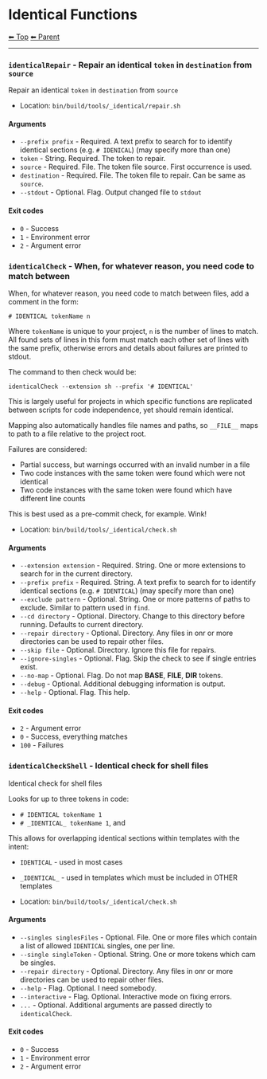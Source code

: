 # Identical Functions

<!-- TEMPLATE header 2 -->
[⬅ Top](index.md) [⬅ Parent ](../index.md)
<hr />

### `identicalRepair` - Repair an identical `token` in `destination` from `source`

Repair an identical `token` in `destination` from `source`

- Location: `bin/build/tools/_identical/repair.sh`

#### Arguments

- `--prefix prefix` - Required. A text prefix to search for to identify identical sections (e.g. `# IDENICAL`) (may specify more than one)
- `token` - String. Required. The token to repair.
- `source` - Required. File. The token file source. First occurrence is used.
- `destination` - Required. File. The token file to repair. Can be same as `source`.
- `--stdout` - Optional. Flag. Output changed file to `stdout`

#### Exit codes

- `0` - Success
- `1` - Environment error
- `2` - Argument error
### `identicalCheck` - When, for whatever reason, you need code to match between

When, for whatever reason, you need code to match between files, add a comment in the form:

    # IDENTICAL tokenName n

Where `tokenName` is unique to your project, `n` is the number of lines to match. All found sets of lines in this form
must match each other set of lines with the same prefix, otherwise errors and details about failures are printed to stdout.

The command to then check would be:

    identicalCheck --extension sh --prefix '# IDENTICAL'

This is largely useful for projects in which specific functions are replicated between scripts for code independence, yet
should remain identical.

Mapping also automatically handles file names and paths, so `__FILE__` maps to path to a file relative to the project root.

Failures are considered:

- Partial success, but warnings occurred with an invalid number in a file
- Two code instances with the same token were found which were not identical
- Two code instances with the same token were found which have different line counts

This is best used as a pre-commit check, for example. Wink!

- Location: `bin/build/tools/_identical/check.sh`

#### Arguments

- `--extension extension` - Required. String. One or more extensions to search for in the current directory.
- `--prefix prefix` - Required. String. A text prefix to search for to identify identical sections (e.g. `# IDENTICAL`) (may specify more than one)
- `--exclude pattern` - Optional. String. One or more patterns of paths to exclude. Similar to pattern used in `find`.
- `--cd directory` - Optional. Directory. Change to this directory before running. Defaults to current directory.
- `--repair directory` - Optional. Directory. Any files in onr or more directories can be used to repair other files.
- `--skip file` - Optional. Directory. Ignore this file for repairs.
- `--ignore-singles` - Optional. Flag. Skip the check to see if single entries exist.
- `--no-map` - Optional. Flag. Do not map __BASE__, __FILE__, __DIR__ tokens.
- `--debug` - Optional. Additional debugging information is output.
- `--help` - Optional. Flag. This help.

#### Exit codes

- `2` - Argument error
- `0` - Success, everything matches
- `100` - Failures
### `identicalCheckShell` - Identical check for shell files

Identical check for shell files

Looks for up to three tokens in code:

- `# IDENTICAL tokenName 1`
- `# _IDENTICAL_ tokenName 1`, and

This allows for overlapping identical sections within templates with the intent:

- `IDENTICAL` - used in most cases
- `_IDENTICAL_` - used in templates which must be included in OTHER templates

- Location: `bin/build/tools/_identical/check.sh`

#### Arguments

- `--singles singlesFiles` - Optional. File. One or more files which contain a list of allowed `IDENTICAL` singles, one per line.
- `--single singleToken` - Optional. String. One or more tokens which cam be singles.
- `--repair directory` - Optional. Directory. Any files in onr or more directories can be used to repair other files.
- `--help` - Flag. Optional. I need somebody.
- `--interactive` - Flag. Optional. Interactive mode on fixing errors.
- `...` - Optional. Additional arguments are passed directly to `identicalCheck`.

#### Exit codes

- `0` - Success
- `1` - Environment error
- `2` - Argument error
